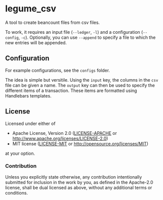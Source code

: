 # legume_csv
A tool to create beancount files from csv files.

To work, it requires an input file (`--ledger`, `-l`) and a configuration (`--config`, `-c`). Optionally, you can use `--append` to specify a file to which the new entries will be appended.

## Configuration
For example configurations, see the `configs` folder.

The idea is simple but versitile. Using the `input` key, the columns in the `csv` file can be given a name. The `output` key can then be used to specify the different items of a transaction. These items are formatted using Handlebars templates.

## License
Licensed under either of

- Apache License, Version 2.0
  ([LICENSE-APACHE](LICENSE-APACHE) or http://www.apache.org/licenses/LICENSE-2.0)
- MIT license
  ([LICENSE-MIT](LICENSE-MIT) or http://opensource.org/licenses/MIT)

at your option.

### Contribution

Unless you explicitly state otherwise, any contribution intentionally submitted
for inclusion in the work by you, as defined in the Apache-2.0 license, shall be
dual licensed as above, without any additional terms or conditions.
